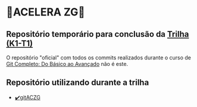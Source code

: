 # :car:ACELERA ZG:running:
## Repositório temporário para conclusão da [Trilha (K1-T1)](https://aczg2022v2-acelerazg.talentlms.com/unit/view/id:2107)

O repositório "oficial" com todos os commits realizados durante o curso de [Git Completo: Do Básico ao Avançado](https://zgsolucoes.udemy.com/course/git-completo-do-basico-ao-avancado/) não é este.

## Repositório utilizando durante a trilha
- [:heavy_check_mark:gitACZG](https://github.com/pedroaugustorgg/gitACZG)
